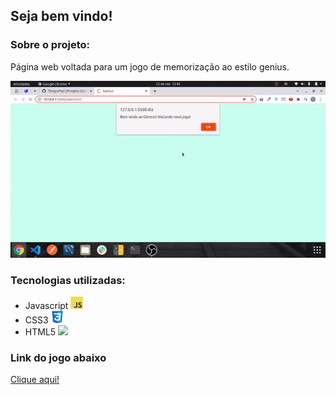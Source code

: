 <h2>Seja bem vindo!</h2>
<h3>Sobre o projeto:</h3>
<p>
  Página web voltada para um jogo de memorização
  ao estilo genius.
</p>
<img src="ezgif.com-gif-maker (1).gif"/>
<h3>Tecnologias utilizadas:</h3>
<ul>
  <li>
    Javascript 
    <span>
      <img width="20px" src="https://raw.githubusercontent.com/devicons/devicon/master/icons/javascript/javascript-original.svg">
    </span>
  </li>
  <li>
    CSS3 
    <span>
      <img width="20px" src="https://raw.githubusercontent.com/devicons/devicon/master/icons/css3/css3-original.svg">
    </span>
  </li>
  <li>
    HTML5 
    <span>
      <img width="20px" src="https://raw.githubusercontent.com/devicoTecnologias utilizadasns/devicon/master/icons/html5/html5-original.svg">
    </span>
  </li>
</ul>
<h3>Link do jogo abaixo</h3>
<a href="https://gamegenius.netlify.app/">Clique aqui!</a>
